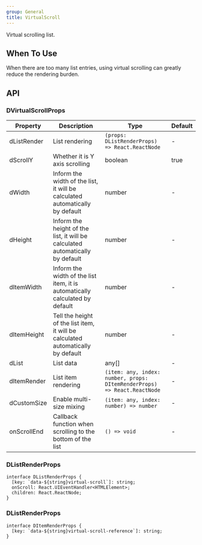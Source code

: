 ```yaml
---
group: General
title: VirtualScroll
---
```


Virtual scrolling list.

## When To Use

When there are too many list entries, using virtual scrolling can greatly reduce the rendering burden.

## API

### DVirtualScrollProps

<!-- prettier-ignore-start -->
| Property | Description | Type | Default | 
| --- | --- | --- | --- | 
| dListRender | List rendering | `(props: DListRenderProps) => React.ReactNode` | - |
| dScrollY | Whether it is Y axis scrolling | boolean | true |
| dWidth | Inform the width of the list, it will be calculated automatically by default | number | - |
| dHeight | Inform the height of the list, it will be calculated automatically by default | number | - |
| dItemWidth | Inform the width of the list item, it is automatically calculated by default | number | - |
| dItemHeight | Tell the height of the list item, it will be calculated automatically by default | number | - |
| dList | List data | any[] | - |
| dItemRender | List item rendering | `(item: any, index: number, props: DItemRenderProps)  => React.ReactNode` | - | 
| dCustomSize | Enable multi-size mixing | `(item: any, index: number) => number` | - |
| onScrollEnd | Callback function when scrolling to the bottom of the list | `() => void` | - |
<!-- prettier-ignore-end -->

### DListRenderProps

```tsx
interface DListRenderProps {
  [key: `data-${string}virtual-scroll`]: string;
  onScroll: React.UIEventHandler<HTMLElement>;
  children: React.ReactNode;
}
```

### DListRenderProps

```tsx
interface DItemRenderProps {
  [key: `data-${string}virtual-scroll-reference`]: string;
}
```
